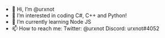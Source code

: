 - 👋 Hi, I’m @urxnot
- 👀 I’m interested in coding C#, C++ and Python!
- 🌱 I’m currently learning Node JS
- 📫 How to reach me: Twitter: @urxnot Discord: urxnot#4052

<!---
urxnot/urxnot is a ✨ special ✨ repository because its `README.md` (this file) appears on your GitHub profile.
You can click the Preview link to take a look at your changes.
--->
